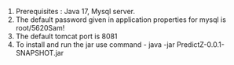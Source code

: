 1. Prerequisites : Java 17, Mysql server.
2. The default password given in application properties for mysql is root/5620Sam!
3. The default tomcat port is 8081
4. To install and run the jar use command - java -jar PredictZ-0.0.1-SNAPSHOT.jar

